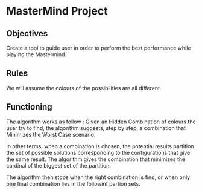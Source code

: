 # MasterMind Project

## Objectives
Create a tool to guide user in order to perform the best performance while playing the Mastermind.

## Rules
We will assume the colours of the possibilities are all different.

## Functioning
The algorithm works as follow :
Given an Hidden Combination of colours the user try to find, the algorithm suggests, step by step, a combination that Minimizes the Worst Case scenario.

In other terms, when a combination is chosen, the potential results partition the set of possible solutions corresponding to the configurations that give the same result. The algorithm gives the combination that minimizes the cardinal of the biggest set of the partition.

The algorithm then stops when the right combination is find, or when only one final combination lies in the followinf partion sets.
